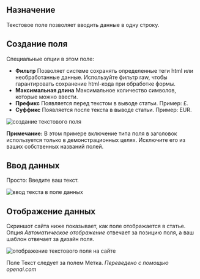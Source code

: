 <!-- Filename: J3.x:Adding_custom_fields/Text_Field / Display title: Текстовое поле -->

## Назначение

Текстовое поле позволяет вводить данные в одну строку.


## Создание поля

Специальные опции в этом поле:

- **Фильтр** Позволяет системе сохранять определенные теги html или необработанные данные. Используйте фильтр raw, чтобы гарантировать сохранение html-кода при обработке формы.
- **Максимальная длина** Максимальное количество символов, которые можно ввести.
- **Префикс** Появляется перед текстом в выводе статьи. Пример: £.
- **Суффикс** Появляется после текста в выводе статьи. Пример: EUR.

![создание текстового поля](../../../en/images/fields/fields-text-edit.png)

**Примечание:** В этом примере включение типа поля в заголовок используется только в демонстрационных целях. Исключите его из ваших собственных названий полей.

## Ввод данных

Просто: Введите ваш текст.

![ввод текста в поле данных](../../../en/images/fields/fields-text-data-entry.png)

## Отображение данных

Скриншот сайта ниже показывает, как поле отображается в статье. Опция *Автоматическое отображение* отвечает за позицию поля, а ваш шаблон отвечает за дизайн поля.

![отображение текстового поля на сайте](../../../en/images/fields/fields-text-site.png)

Поле Текст следует за полем Метка.
*Переведено с помощью openai.com*

